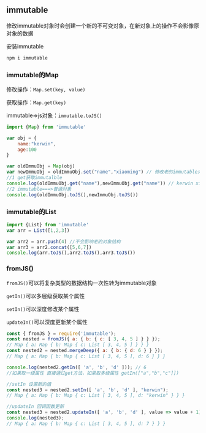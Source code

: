 ## immutable

修改immutable对象时会创建一个新的不可变对象，在新对象上的操作不会影像原对象的数据



安装immutable

```bash
npm i immutable
```

### immutable的Map

修改操作：`Map.set(key, value)`

获取操作：`Map.get(key)`

immutable=>js对象：`immutable.toJS()`

```js
import {Map} from 'immutable'

var obj = {
    name:"kerwin",
    age:100
}

var oldImmuObj = Map(obj)
var newImmuObj = oldImmuObj.set("name","xiaoming") // 修改老的immutable对象时会创建一个新的不可变对象，修改操作不影响老的对象
//1 get获取immutalble 
console.log(oldImmuObj.get("name"),newImmuObj.get("name")) // kerwin xiaoming
//2 immutable===>普通对象
console.log(oldImmuObj.toJS(),newImmuObj.toJS())
```

### immutable的List

```js
import {List} from 'immutable'
var arr = List([1,2,3])

var arr2 = arr.push(4) //不会影响老的对象结构
var arr3 = arr2.concat([5,6,7])
console.log(arr.toJS(),arr2.toJS(),arr3.toJS())
```

### fromJS()

`fromJS()`可以将复杂类型的数据结构一次性转为immutable对象

`getIn()`可以多层级获取某个属性

`setIn()`可以深度修改某个属性

`updateIn()`可以深度更新某个属性

```js
const { fromJS } = require('immutable');
const nested = fromJS({ a: { b: { c: [ 3, 4, 5 ] } } });
// Map { a: Map { b: Map { c: List [ 3, 4, 5 ] } } }
const nested2 = nested.mergeDeep({ a: { b: { d: 6 } } });
// Map { a: Map { b: Map { c: List [ 3, 4, 5 ], d: 6 } } }

console.log(nested2.getIn([ 'a', 'b', 'd' ])); // 6
//如果取一级属性 直接通过get方法，如果取多级属性 getIn(["a","b","c"]])

//setIn 设置新的值
const nested3 = nested2.setIn([ 'a', 'b', 'd' ], "kerwin");
// Map { a: Map { b: Map { c: List [ 3, 4, 5 ], d: "kerwin" } } }

//updateIn 回调函数更新
const nested3 = nested2.updateIn([ 'a', 'b', 'd' ], value => value + 1);
console.log(nested3);
// Map { a: Map { b: Map { c: List [ 3, 4, 5 ], d: 7 } } }
```

